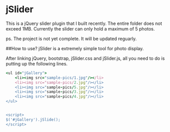 jSlider
=======

This is a jQuery slider plugin that I built recently. The entire folder does not exceed 1MB. Currently the slider can only hold a maximum of 5 photos. 

ps. The project is not yet complete. It will be updated reguarly.


##How to use?
jSlider is a extremely simple tool for photo display.

After linking jQuery, bootstrap, jSlider.css and jSlider.js, all you need to do is putting up the following lines.

```ruby
<ul id="jGallery">
	<li><img src="sample-pics/1.jpg"/></li>
	<li><img src="sample-pics/2.jpg"/></li>
	<li><img src="sample-pics/5.jpg"/></li>
	<li><img src="sample-pics/3.jpg"/></li>	
	<li><img src="sample-pics/4.jpg"/></li>
</ul>


<script>
$('#jGallery').jSlide();
</script>
```
